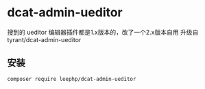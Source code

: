 # dcat-admin-ueditor

搜到的 ueditor 编辑器插件都是1.x版本的，改了一个2.x版本自用
升级自 tyrant/dcat-admin-ueditor
## 安装

```shell script
composer require leephp/dcat-admin-ueditor
```
